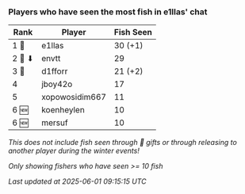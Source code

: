 ### Players who have seen the most fish in e1llas' chat
| Rank | Player | Fish Seen |
|------|--------|-----------|
| 1 🥇  | e1llas  | 30 (+1) |
| 2 🥈 ⬇ | envtt  | 29 |
| 3 🥉  | d1fforr  | 21 (+2) |
| 4  | jboy42o  | 17 |
| 5  | xopowosidim667  | 11 |
| 6 🆕 | koenheylen  | 10 |
| 6 🆕 | mersuf  | 10 |

_This does not include fish seen through 🎁 gifts or through releasing to another player during the winter events!_

_Only showing fishers who have seen >= 10 fish_

_Last updated at 2025-06-01 09:15:15 UTC_